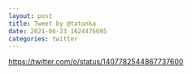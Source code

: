 ```yaml
--- 
layout: post 
title: Tweet by @tatonka 
date: 2021-06-23 1624476695 
categories: twitter 
--- 
```

https://twitter.com/o/status/1407782544867737600